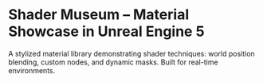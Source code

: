 # Shader Museum – Material Showcase in Unreal Engine 5
A stylized material library demonstrating shader techniques: world position blending, custom nodes, and dynamic masks. Built for real-time environments.
